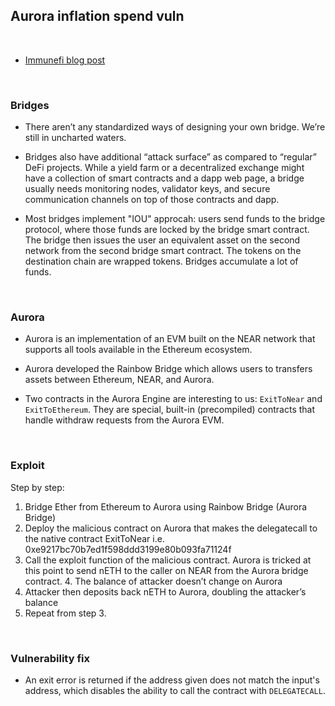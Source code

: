 ## Aurora inflation spend vuln

<br>

* [Immunefi blog post](https://medium.com/immunefi/aurora-infinite-spend-bugfix-review-6m-payout-e635d24273d)

<br>

### Bridges

* There aren’t any standardized ways of designing your own bridge. We’re still in uncharted waters.

* Bridges also have additional “attack surface” as compared to “regular” DeFi projects. While a yield farm or a decentralized exchange might have a collection of smart contracts and a dapp web page, a bridge usually needs monitoring nodes, validator keys, and secure communication channels on top of those contracts and dapp.

* Most bridges implement "IOU" approcah: users send funds to the bridge protocol, where those funds are locked by the bridge smart contract. The bridge then issues the user an equivalent asset on the second network from the second bridge smart contract. The tokens on the destination chain are wrapped tokens. Bridges accumulate a lot of funds.

<br>

### Aurora

* Aurora is an implementation of an EVM built on the NEAR network that supports all tools available in the Ethereum ecosystem.

* Aurora developed the Rainbow Bridge which allows users to transfers assets between Ethereum, NEAR, and Aurora.

* Two contracts in the Aurora Engine are interesting to us: `ExitToNear` and `ExitToEthereum`. They are special, built-in (precompiled) contracts that handle withdraw requests from the Aurora EVM.

<br>

### Exploit

Step by step:

1. Bridge Ether from Ethereum to Aurora using Rainbow Bridge (Aurora Bridge)
2. Deploy the malicious contract on Aurora that makes the delegatecall to the native contract ExitToNear i.e. 0xe9217bc70b7ed1f598ddd3199e80b093fa71124f
3. Call the exploit function of the malicious contract. Aurora is tricked at this point to send nETH to the caller on NEAR from the Aurora bridge contract. 4. The balance of attacker doesn’t change on Aurora
5. Attacker then deposits back nETH to Aurora, doubling the attacker’s balance
6. Repeat from step 3.



<br>

### Vulnerability fix

* An exit error is returned if the address given does not match the input's address, which disables the ability to call the contract with `DELEGATECALL`.
